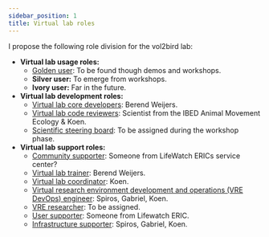 ```yaml
---
sidebar_position: 1
title: Virtual lab roles
---
```

I propose the following role division for the vol2bird lab:

* **Virtual lab usage roles:**
  * [Golden user](../Virtual_lab_roles/Golden_user): To be found though demos and workshops.
  * **Silver user:** To emerge from workshops.
  * **Ivory user:** Far in the future.
* **Virtual lab development roles:**
  * [Virtual lab core developers](../Virtual_lab_roles/Core_developer): Berend Weijers.
  * [Virtual lab code reviewers](../Virtual_lab_roles/Reviewer): Scientist from the IBED Animal Movement Ecology & Koen.
  * [Scientific steering board](../Virtual_lab_roles/Steering_board): To be assigned during the workshop phase.
* **Virtual lab support roles:**
  * [Community supporter](../Virtual_lab_roles/Community_supporter): Someone from LifeWatch ERICs service center?
  * [Virtual lab trainer](../Virtual_lab_roles/Trainer): Berend Weijers.
  * [Virtual lab coordinator](../Virtual_lab_roles/Coordinator): Koen.
  * [Virtual research environment development and operations (VRE DevOps) engineer](../Virtual_lab_roles/DevOps): Spiros, Gabriel, Koen.
  * [VRE researcher](../Virtual_lab_roles/VRE_researcher): To be assigned.
  * [User supporter](../Virtual_lab_roles/User_supporter): Someone from Lifewatch ERIC.
  * [Infrastructure supporter](../Virtual_lab_roles/Infrastructure_supporter): Spiros, Gabriel, Koen.